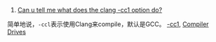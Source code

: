 1. [Can u tell me what does the clang -cc1 option do?](http://stackoverflow.com/questions/8991662/can-u-tell-me-what-does-the-clang-cc1-option-do)
 
  简单地说，`-ccl`表示使用Clang来compile，默认是GCC。
  [-cc1](http://clang.llvm.org/get_started.html), [Compiler Drives](http://www.adac.co.jp/eng/support/ghs/ccvxx.pdf)
